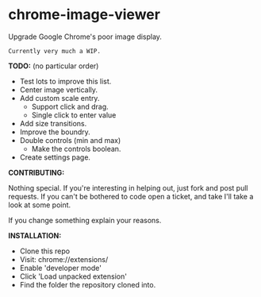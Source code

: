 chrome-image-viewer
===================

Upgrade Google Chrome's poor image display.

    Currently very much a WIP.

__TODO:__ (no particular order)

 * Test lots to improve this list.
 * Center image vertically.
 * Add custom scale entry.
   * Support click and drag.
   * Single click to enter value
 * Add size transitions.
 * Improve the boundry.
 * Double controls (min and max)
   * Make the controls boolean.
 * Create settings page.
 
__CONTRIBUTING:__

Nothing special. If you're interesting in helping out, just fork and post pull requests. If you can't be bothered to code open a ticket, and take I'll take a look at some point.

If you change something explain your reasons.

__INSTALLATION:__

 * Clone this repo
 * Visit: chrome://extensions/
 * Enable 'developer mode'
 * Click 'Load unpacked extension'
 * Find the folder the repository cloned into.
